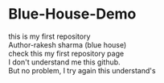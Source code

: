 # Blue-House-Demo
this is my first repository
<br>
Author-rakesh sharma
(blue house)
<br>
check this my first repository page
<br>
I don't understand me this github.
<br>
But no problem, I try again this understand's

